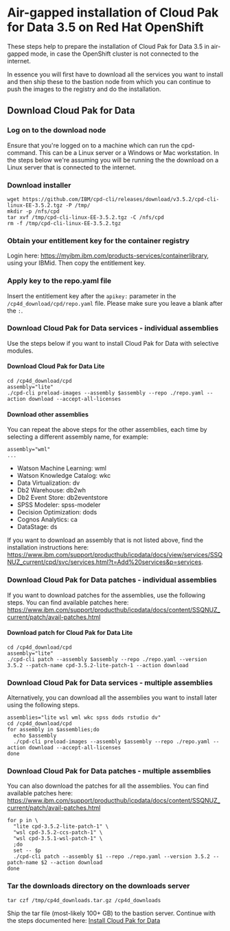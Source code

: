 # Air-gapped installation of Cloud Pak for Data 3.5 on Red Hat OpenShift
These steps help to prepare the installation of Cloud Pak for Data 3.5 in air-gapped mode, in case the OpenShift cluster is not connected to the internet.

In essence you will first have to download all the services you want to install and then ship these to the bastion node from which you can continue to push the images to the registry and do the installation.

## Download Cloud Pak for Data

### Log on to the download node
Ensure that you're logged on to a machine which can run the cpd-<operating system> command. This can be a Linux server or a Windows or Mac workstation. In the steps below we're assuming you will be running the the download on a Linux server that is connected to the internet.

### Download installer
```
wget https://github.com/IBM/cpd-cli/releases/download/v3.5.2/cpd-cli-linux-EE-3.5.2.tgz -P /tmp/
mkdir -p /nfs/cpd
tar xvf /tmp/cpd-cli-linux-EE-3.5.2.tgz -C /nfs/cpd
rm -f /tmp/cpd-cli-linux-EE-3.5.2.tgz
```

### Obtain your entitlement key for the container registry
Login here: https://myibm.ibm.com/products-services/containerlibrary, using your IBMid. Then copy the entitlement key. 

### Apply key to the repo.yaml file
Insert the entitlement key after the `apikey:` parameter in the `/cp4d_download/cpd/repo.yaml` file. Please make sure you leave a blank after the `:`.

### Download Cloud Pak for Data services - individual assemblies
Use the steps below if you want to install Cloud Pak for Data with selective modules.

#### Download Cloud Pak for Data Lite
```
cd /cp4d_download/cpd
assembly="lite"
./cpd-cli preload-images --assembly $assembly --repo ./repo.yaml --action download --accept-all-licenses
```

#### Download other assemblies
You can repeat the above steps for the other assemblies, each time by selecting a different assembly name, for example:
```
assembly="wml"
...
```
* Watson Machine Learning: wml
* Watson Knowledge Catalog: wkc
* Data Virtualization: dv
* Db2 Warehouse: db2wh
* Db2 Event Store: db2eventstore
* SPSS Modeler: spss-modeler
* Decision Optimization: dods
* Cognos Analytics: ca
* DataStage: ds

If you want to download an assembly that is not listed above, find the installation instructions here: https://www.ibm.com/support/producthub/icpdata/docs/view/services/SSQNUZ_current/cpd/svc/services.html?t=Add%20services&p=services.

### Download Cloud Pak for Data patches - individual assemblies
If you want to download patches for the assemblies, use the following steps. You can find available patches here: https://www.ibm.com/support/producthub/icpdata/docs/content/SSQNUZ_current/patch/avail-patches.html

#### Download patch for Cloud Pak for Data Lite
```
cd /cp4d_download/cpd
assembly="lite"
./cpd-cli patch --assembly $assembly --repo ./repo.yaml --version 3.5.2 --patch-name cpd-3.5.2-lite-patch-1 --action download
```

### Download Cloud Pak for Data services - multiple assemblies
Alternatively, you can download all the assemblies you want to install later using the following steps.
```
assemblies="lite wsl wml wkc spss dods rstudio dv"
cd /cp4d_download/cpd
for assembly in $assemblies;do
  echo $assembly
  ./cpd-cli preload-images --assembly $assembly --repo ./repo.yaml --action download --accept-all-licenses
done
```

### Download Cloud Pak for Data patches - multiple assemblies
You can also download the patches for all the assemblies. You can find available patches here: https://www.ibm.com/support/producthub/icpdata/docs/content/SSQNUZ_current/patch/avail-patches.html
```
for p in \
  "lite cpd-3.5.2-lite-patch-1" \
  "wsl cpd-3.5.2-ccs-patch-1" \
  "wsl cpd-3.5.1-wsl-patch-1" \
  ;do
  set -- $p 
  ./cpd-cli patch --assembly $1 --repo ./repo.yaml --version 3.5.2 --patch-name $2 --action download
done
```

### Tar the downloads directory on the downloads server
```
tar czf /tmp/cp4d_downloads.tar.gz /cp4d_downloads 
```

Ship the tar file (most-likely 100+ GB) to the bastion server. Continue with the steps documented here: [Install Cloud Pak for Data](/doc/install-cp4d-35.md)